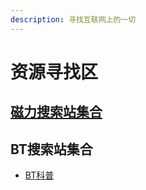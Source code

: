 ```yaml
---
description: 寻找互联网上的一切
---
```


# 资源寻找区

## [磁力搜索站集合](https://shimo.im/docs/jM5avlXIdkcDaqM5/%20)

## BT搜索站集合

* [BT科普](https://shimo.im/docs/kekiIwbkz1Q82tvJ/%20)



